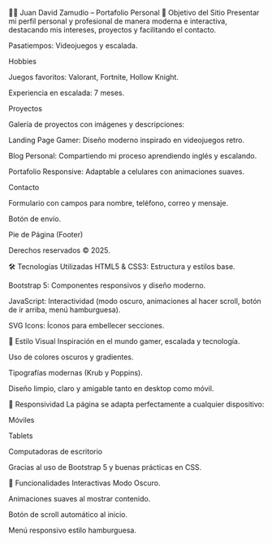🧑‍💻 Juan David Zamudio – Portafolio Personal
🎯 Objetivo del Sitio
Presentar mi perfil personal y profesional de manera moderna e interactiva, destacando mis intereses, proyectos y facilitando el contacto.

Pasatiempos: Videojuegos y escalada.

Hobbies

Juegos favoritos: Valorant, Fortnite, Hollow Knight.

Experiencia en escalada: 7 meses.

Proyectos

Galería de proyectos con imágenes y descripciones:

Landing Page Gamer: Diseño moderno inspirado en videojuegos retro.

Blog Personal: Compartiendo mi proceso aprendiendo inglés y escalando.

Portafolio Responsive: Adaptable a celulares con animaciones suaves.

Contacto

Formulario con campos para nombre, teléfono, correo y mensaje.

Botón de envío.

Pie de Página (Footer)

Derechos reservados © 2025.

🛠️ Tecnologías Utilizadas
HTML5 & CSS3: Estructura y estilos base.

Bootstrap 5: Componentes responsivos y diseño moderno.

JavaScript: Interactividad (modo oscuro, animaciones al hacer scroll, botón de ir arriba, menú hamburguesa).

SVG Icons: Íconos para embellecer secciones.

🎨 Estilo Visual
Inspiración en el mundo gamer, escalada y tecnología.

Uso de colores oscuros y gradientes.

Tipografías modernas (Krub y Poppins).

Diseño limpio, claro y amigable tanto en desktop como móvil.

📱 Responsividad
La página se adapta perfectamente a cualquier dispositivo:

Móviles

Tablets

Computadoras de escritorio

Gracias al uso de Bootstrap 5 y buenas prácticas en CSS.

🚀 Funcionalidades Interactivas
Modo Oscuro.

Animaciones suaves al mostrar contenido.

Botón de scroll automático al inicio.

Menú responsivo estilo hamburguesa.
